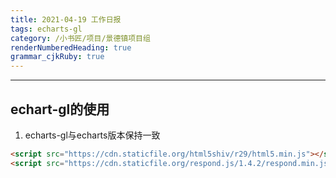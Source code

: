 ```yaml
---
title: 2021-04-19 工作日报
tags: echarts-gl
category: /小书匠/项目/景德镇项目组
renderNumberedHeading: true
grammar_cjkRuby: true
---
```

****
## echart-gl的使用
 1.  echarts-gl与echarts版本保持一致
   ```html
   <script src="https://cdn.staticfile.org/html5shiv/r29/html5.min.js"></script>
   <script src="https://cdn.staticfile.org/respond.js/1.4.2/respond.min.js"></script>
   ```